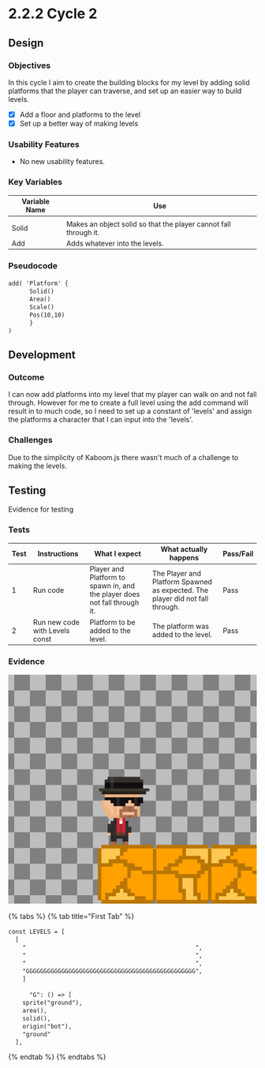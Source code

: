 # 2.2.2 Cycle 2

## Design

### Objectives

In this cycle I aim to create the building blocks for my level by adding solid platforms that the player can traverse, and set up an easier way to build levels.

* [x] Add a floor and platforms to the level
* [x] Set up a better way of making levels

### Usability Features

* No new usability features.

### Key Variables

| Variable Name | Use                                                              |
| ------------- | ---------------------------------------------------------------- |
|               |                                                                  |
| Solid         | Makes an object solid so that the player cannot fall through it. |
| Add           | Adds whatever into the levels.                                   |

### Pseudocode

```
add( 'Platform' {
      Solid()
      Area()
      Scale()
      Pos(10,10)
      }
)
```

## Development

### Outcome

I can now add platforms into my level that my player can walk on and not fall through. However for me to create a full level using the add command will result in to much code, so I need to set up a constant of 'levels' and assign the platforms a character that I can input into the 'levels'.

### Challenges

Due to the simplicity of Kaboom.js there wasn't much of a challenge to making the levels.

## Testing

Evidence for testing

### Tests

| Test | Instructions                   | What I expect                                                             | What actually happens                                                         | Pass/Fail |
| ---- | ------------------------------ | ------------------------------------------------------------------------- | ----------------------------------------------------------------------------- | --------- |
| 1    | Run code                       | Player and Platform to spawn in, and the player does not fall through it. | The Player and Platform Spawned as expected. The player did not fall through. | Pass      |
| 2    | Run new code with Levels const | Platform to be added to the level.                                        | The platform was added to the level.                                          | Pass      |

### Evidence

![](<../.gitbook/assets/image (6).png>)

{% tabs %}
{% tab title="First Tab" %}
```
const LEVELS = [
  [
    "                                                ",
    "                                                ",
    "                                                ",
    "GGGGGGGGGGGGGGGGGGGGGGGGGGGGGGGGGGGGGGGGGGGGGGGG",
    ]
    
      "G": () => [
    sprite("ground"),
    area(),
    solid(),
    origin("bot"),
    "ground"
  ],
```
{% endtab %}
{% endtabs %}
